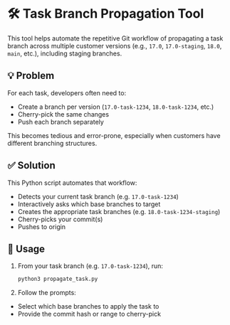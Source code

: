 # 🛠️ Task Branch Propagation Tool

This tool helps automate the repetitive Git workflow of propagating a task branch across multiple customer versions (e.g., `17.0`, `17.0-staging`, `18.0`, `main`, etc.), including staging branches.

## 💡 Problem

For each task, developers often need to:
- Create a branch per version (`17.0-task-1234`, `18.0-task-1234`, etc.)
- Cherry-pick the same changes
- Push each branch separately

This becomes tedious and error-prone, especially when customers have different branching structures.

## ✅ Solution

This Python script automates that workflow:
- Detects your current task branch (e.g. `17.0-task-1234`)
- Interactively asks which base branches to target
- Creates the appropriate task branches (e.g. `18.0-task-1234-staging`)
- Cherry-picks your commit(s)
- Pushes to origin

## 🚀 Usage

1. From your task branch (e.g. `17.0-task-1234`), run:

   ```bash
   python3 propagate_task.py

2. Follow the prompts:
- Select which base branches to apply the task to
- Provide the commit hash or range to cherry-pick

